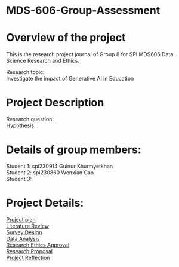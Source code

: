 # MDS-606-Group-Assessment

 # **Overview of the project**
 
 This is the research project journal of Group 8 for SPl MDS606 Data Science Research and Ethics. <br/>
 
 Research topic: <br/>
 Investigate the impact of Generative AI in Education  <br/>
  
 
 # Project Description
 
 Research question: <br/>
 Hypothesis: <br/>
 
 # Details of group members:
 
 Student 1: spi230914 Gulnur Khurmyetkhan <br/>
 Student 2: spi230860 Wenxian Cao <br/>
 Student 3: <br/>
 
 # Project Details:
 
 [Project plan](ProjectPlan.md) <br/>
 [Literature Review](LiteratureReview.md) <br/>
 [Survey Design](SurveyDesign.md)  <br/>
 [Data Analysis](DataAnalysis.md)  <br/>
 [Research Ethics Approval](ResearchEthicsApproval.md) <br/>
 [Research Proposal](ResearchProposal.md) <br/>
 [Project Reflection](ProjectReflection.md) <br/>



